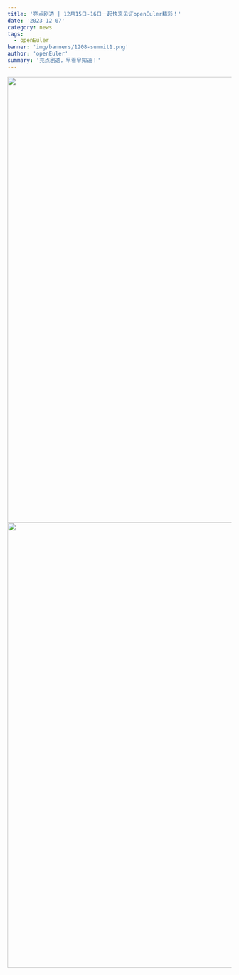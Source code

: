 ```yaml
---
title: '亮点剧透 | 12月15日-16日一起快来见证openEuler精彩！'
date: '2023-12-07'
category: news
tags:
  - openEuler
banner: 'img/banners/1208-summit1.png'
author: 'openEuler'
summary: '亮点剧透，早看早知道！'
---
```




<img src="./1.jpg" width="1000" >

<img src="./2.jpg" width="1000" >
